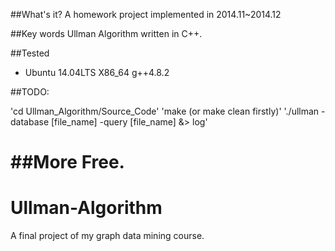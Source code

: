 ##What's it?
A homework project implemented in 2014.11~2014.12

##Key words
Ullman Algorithm written in C++. 

##Tested
- Ubuntu 14.04LTS X86_64 g++4.8.2

##TODO:

'cd Ullman_Algorithm/Source_Code'
'make (or make clean firstly)'
'./ullman -database [file_name] -query [file_name] &> log'


##More
Free.
=======
# Ullman-Algorithm
A final project  of my graph data mining course.
